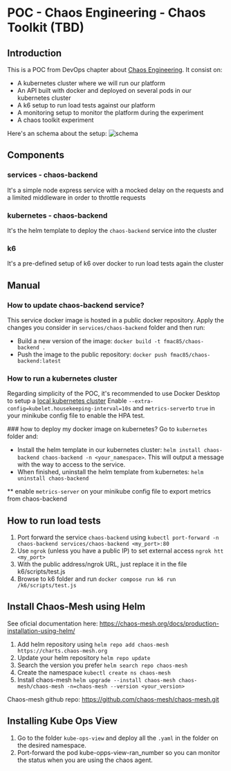 # POC - Chaos Engineering - Chaos Toolkit (TBD)

## Introduction

This is a POC from DevOps chapter about [Chaos Engineering](https://principlesofchaos.org/). It consist on:
- A kubernetes cluster where we will run our platform
- An API built with docker and deployed on several pods in our kubernetes cluster
- A k6 setup to run load tests against our platform
- A monitoring setup to monitor the platform during the experiment
- A chaos toolkit experiment

Here's an schema about the setup:
![schema](/docs/schema.png)


## Components

### services - chaos-backend
It's a simple node express service with a mocked delay on the requests and a limited middleware in order to throttle requests

### kubernetes - chaos-backend
It's the helm template to deploy the `chaos-backend` service into the cluster

### k6
It's a pre-defined setup of k6 over docker to run load tests again the cluster

## Manual

### How to update chaos-backend service?
This service docker image is hosted in a public docker repository. Apply the changes you consider in `services/chaos-backend` folder and then run:
- Build a new version of the image: `docker build -t fmac85/chaos-backend .`
- Push the image to the public repository: `docker push fmac85/chaos-backend:latest`

### How to run a kubernetes cluster
Regarding simplicity of the POC, it's recommended to use Docker Desktop to setup a [local kubernetes cluster](https://docs.docker.com/desktop/kubernetes/)
Enable `--extra-config=kubelet.housekeeping-interval=10s` and `metrics-server`to `true` in your minikube config file to enable the HPA test.

### how to deploy my docker image on kubernetes?
Go to `kubernetes` folder and:
- Install the helm template in our kubernetes cluster: `helm install chaos-backend chaos-backend -n <your_namespace>`.
This will output a message with the way to access to the service.
- When finished, uninstall the helm template from kubernetes: `helm uninstall chaos-backend`

** enable `metrics-server` on your minikube config file to export metrics from chaos-backend

## How to run load tests
1. Port forward the service `chaos-backend` using `kubectl port-forward -n chaos-backend services/chaos-backend <my_port>:80`
2. Use `ngrok` (unless you have a public IP) to set external access `ngrok htt <my_port>`
3. With the public address/ngrok URL, just replace it in the file k6/scripts/test.js
3. Browse to k6 folder and run `docker compose run k6 run /k6/scripts/test.js`

## Install Chaos-Mesh using Helm

See oficial documentation here: https://chaos-mesh.org/docs/production-installation-using-helm/

1. Add helm repository using `helm repo add chaos-mesh https://charts.chaos-mesh.org`
2. Update your helm repository `helm repo update`
3. Search the version you prefer `helm search repo chaos-mesh`
4. Create the namespace `kubectl create ns chaos-mesh`
5. Install chaos-mesh `helm upgrade --install chaos-mesh chaos-mesh/chaos-mesh -n=chaos-mesh --version <your_version>`

Chaos-mesh github repo: https://github.com/chaos-mesh/chaos-mesh.git

## Installing Kube Ops View
1. Go to the folder `kube-ops-view` and deploy all the `.yaml` in the folder on the desired namespace. 
2. Port-forward the pod kube-opps-view-ran_number so you can monitor the status when you are using the chaos agent.